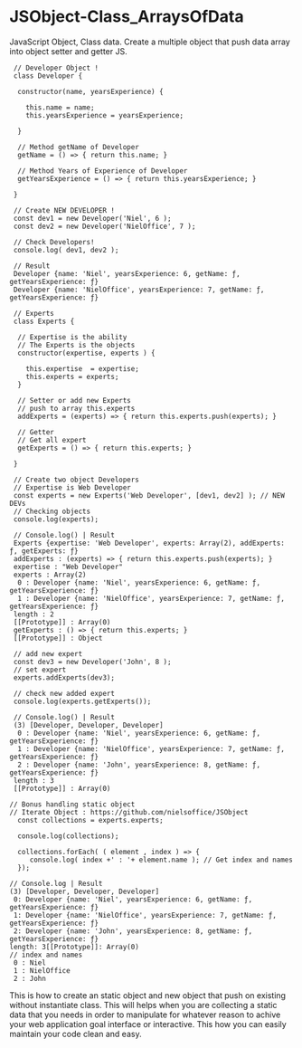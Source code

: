 # JSObject-Class_ArraysOfData
JavaScript Object, Class data. Create a multiple object that push data array into object setter and getter JS.

```JS
 // Developer Object !
 class Developer {

  constructor(name, yearsExperience) {

    this.name = name;
    this.yearsExperience = yearsExperience;

  }

  // Method getName of Developer
  getName = () => { return this.name; }

  // Method Years of Experience of Developer
  getYearsExperience = () => { return this.yearsExperience; }

 } 
```

```JS 
 // Create NEW DEVELOPER !
 const dev1 = new Developer('Niel', 6 );
 const dev2 = new Developer('NielOffice', 7 );
 
 // Check Developers!
 console.log( dev1, dev2 );

 // Result 
 Developer {name: 'Niel', yearsExperience: 6, getName: ƒ, getYearsExperience: ƒ} 
 Developer {name: 'NielOffice', yearsExperience: 7, getName: ƒ, getYearsExperience: ƒ}
```
 
```JS
 // Experts 
 class Experts {
 
  // Expertise is the ability
  // The Experts is the objects
  constructor(expertise, experts ) {
     
    this.expertise  = expertise;
    this.experts = experts;
  }
  
  // Setter or add new Experts
  // push to array this.experts
  addExperts = (experts) => { return this.experts.push(experts); } 

  // Getter 
  // Get all expert
  getExperts = () => { return this.experts; }

 }
```
 
```JS
 // Create two object Developers 
 // Expertise is Web Developer
 const experts = new Experts('Web Developer', [dev1, dev2] ); // NEW DEVs
 // Checking objects
 console.log(experts);

```

```JS
 // Console.log() | Result 
 Experts {expertise: 'Web Developer', experts: Array(2), addExperts: ƒ, getExperts: ƒ}
 addExperts : (experts) => { return this.experts.push(experts); }
 expertise : "Web Developer"
 experts : Array(2)
  0 : Developer {name: 'Niel', yearsExperience: 6, getName: ƒ, getYearsExperience: ƒ}
  1 : Developer {name: 'NielOffice', yearsExperience: 7, getName: ƒ, getYearsExperience: ƒ}
 length : 2
 [[Prototype]] : Array(0)
 getExperts : () => { return this.experts; }
 [[Prototype]] : Object
```
 
```JS 
 // add new expert
 const dev3 = new Developer('John', 8 ); 
 // set expert
 experts.addExperts(dev3);

 // check new added expert
 console.log(experts.getExperts());
```
 
```JS
 // Console.log() | Result 
 (3) [Developer, Developer, Developer]
  0 : Developer {name: 'Niel', yearsExperience: 6, getName: ƒ, getYearsExperience: ƒ}
  1 : Developer {name: 'NielOffice', yearsExperience: 7, getName: ƒ, getYearsExperience: ƒ}
  2 : Developer {name: 'John', yearsExperience: 8, getName: ƒ, getYearsExperience: ƒ}
 length : 3
 [[Prototype]] : Array(0)
```

```JS
// Bonus handling static object
// Iterate Object : https://github.com/nielsoffice/JSObject
  const collections = experts.experts;
  
  console.log(collections);

  collections.forEach( ( element , index ) => {
     console.log( index +' : '+ element.name ); // Get index and names
  });

// Console.log | Result 
(3) [Developer, Developer, Developer]
 0: Developer {name: 'Niel', yearsExperience: 6, getName: ƒ, getYearsExperience: ƒ}
 1: Developer {name: 'NielOffice', yearsExperience: 7, getName: ƒ, getYearsExperience: ƒ}
 2: Developer {name: 'John', yearsExperience: 8, getName: ƒ, getYearsExperience: ƒ}
length: 3[[Prototype]]: Array(0)
// index and names
 0 : Niel
 1 : NielOffice
 2 : John
```

 This is how to create an static object and new object that push on existing without instantiate class. 
 This will helps when you are collecting a static data that you needs in order to manipulate for whatever reason to achive your web application goal interface or interactive. 
 This how you can easily maintain your code clean and easy. 
 
 
